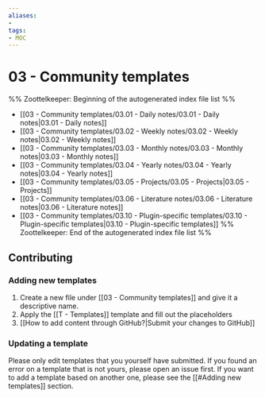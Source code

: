 ```yaml
---
aliases:
- 
tags:
- MOC
---
```


# 03 - Community templates

%% Zoottelkeeper: Beginning of the autogenerated index file list  %%
- [[03 - Community templates/03.01 - Daily notes/03.01 - Daily notes|03.01 - Daily notes]]
- [[03 - Community templates/03.02 - Weekly notes/03.02 - Weekly notes|03.02 - Weekly notes]]
- [[03 - Community templates/03.03 - Monthly notes/03.03 - Monthly notes|03.03 - Monthly notes]]
- [[03 - Community templates/03.04 - Yearly notes/03.04 - Yearly notes|03.04 - Yearly notes]]
- [[03 - Community templates/03.05 - Projects/03.05 - Projects|03.05 - Projects]]
- [[03 - Community templates/03.06 - Literature notes/03.06 - Literature notes|03.06 - Literature notes]]
- [[03 - Community templates/03.10 - Plugin-specific templates/03.10 - Plugin-specific templates|03.10 - Plugin-specific templates]]
%% Zoottelkeeper: End of the autogenerated index file list  %%


## Contributing

### Adding new templates

1. Create a new file under [[03 - Community templates]] and give it a descriptive name.
2. Apply the [[T - Templates]] template and fill out the placeholders
3. [[How to add content through GitHub?|Submit your changes to GitHub]]

### Updating a template

Please only edit templates that you yourself have submitted. If you found an error on a template that is not yours, please open an issue first.
If you want to add a template based on another one, please see the [[#Adding new templates]] section.
